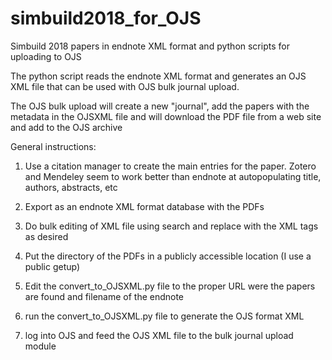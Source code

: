 # simbuild2018_for_OJS
Simbuild 2018 papers in endnote XML format and python scripts for uploading to OJS

The python script reads the endnote XML format and generates an OJS XML file that can be used with OJS bulk journal upload.

The OJS bulk upload will create a new "journal", add the papers with the metadata in the OJSXML file and will download the PDF file from a web site and add to the OJS archive

General instructions:

1) Use a citation manager to create the main entries for the paper.  Zotero and Mendeley seem to work better than endnote at autopopulating title, authors, abstracts, etc

2) Export as an endnote XML format database with the PDFs

3) Do bulk editing of XML file using search and replace with the XML tags as desired

4) Put the directory of the PDFs in a publicly accessible location (I use a public getup)

5) Edit the convert_to_OJSXML.py file to the proper URL were the papers are found and filename of the endnote

6) run the convert_to_OJSXML.py file to generate the OJS format XML

7) log into OJS and feed the OJS XML file to the bulk journal upload module
